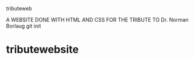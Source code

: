 tributeweb

A WEBSITE DONE WITH HTML AND CSS FOR THE TRIBUTE TO Dr. Norman Borlaug
git init
# tributewebsite
